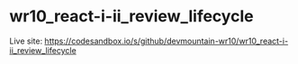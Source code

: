 # wr10_react-i-ii_review_lifecycle

Live site: https://codesandbox.io/s/github/devmountain-wr10/wr10_react-i-ii_review_lifecycle
